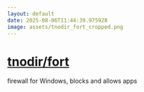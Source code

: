 ```yaml
---
layout: default
date: 2025-08-06T11:44:39.975928
image: assets/tnodir_fort_cropped.png
---
```


# [tnodir/fort](https://github.com/tnodir/fort)

firewall for Windows, blocks and allows apps
